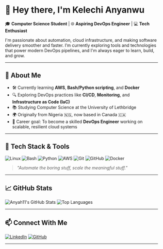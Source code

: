 # 👋 Hey there, I'm Kelechi Anyanwu

🎓 **Computer Science Student** | 🌐 **Aspiring DevOps Engineer** | 💻 **Tech Enthusiast**

I'm passionate about automation, cloud infrastructure, and making software delivery smoother and faster. I’m currently exploring tools and technologies that power modern DevOps pipelines, and I'm always eager to learn, build, and grow.

---

## 🚀 About Me

- 🛠 Currently learning **AWS**, **Bash/Python scripting**, and **Docker**
- 🔍 Exploring DevOps practices like **CI/CD**, **Monitoring**, and **Infrastructure as Code (IaC)**
- 📚 Studying Computer Science at the University of Lethbridge
- 🌍 Originally from Nigeria 🇳🇬, now based in Canada 🇨🇦
- 🎯 Career goal: To become a skilled **DevOps Engineer** working on scalable, resilient cloud systems

---

## 🧰 Tech Stack & Tools

![Linux](https://img.shields.io/badge/Linux-FCC624?logo=linux&logoColor=000&style=flat)
![Bash](https://img.shields.io/badge/Bash-121011?logo=gnu-bash&logoColor=white&style=flat)
![Python](https://img.shields.io/badge/Python-3776AB?logo=python&logoColor=white&style=flat)
![AWS](https://img.shields.io/badge/AWS-232F3E?logo=amazon-aws&logoColor=white&style=flat)
![Git](https://img.shields.io/badge/Git-F05032?logo=git&logoColor=white&style=flat)
![GitHub](https://img.shields.io/badge/GitHub-181717?logo=github&logoColor=white&style=flat)
![Docker](https://img.shields.io/badge/Docker-2496ED?logo=docker&logoColor=white&style=flat)

> *"Automate the boring stuff, scale the meaningful stuff."*

---

## 📈 GitHub Stats

![Anyah11's GitHub Stats](https://github-readme-stats.vercel.app/api?username=Anyah11&show_icons=true&theme=radical)
![Top Languages](https://github-readme-stats.vercel.app/api/top-langs/?username=Anyah11&layout=compact&theme=radical)

---

## 📫 Connect With Me

[![LinkedIn](https://img.shields.io/badge/-LinkedIn-blue?style=flat&logo=linkedin&logoColor=white)](https://www.linkedin.com/in/kelechi-anyanwu-87216b17a)
[![GitHub](https://img.shields.io/badge/-GitHub-181717?style=flat&logo=github&logoColor=white)](https://github.com/Anyah11)

---

<!---
Anyah11/Anyah11 is a ✨ special ✨ repository because its `README.md` appears on your GitHub profile.
You can click the Preview link to take a look at your changes.
--->
